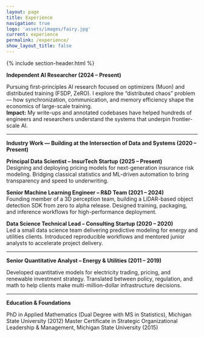 ```yaml
---
layout: page
title: Experience
navigation: true
logo: 'assets/images/fairy.jpg'
current: experience
permalink: /experience/
show_layout_title: false
---
```


{% include section-header.html %}

**Independent AI Researcher (2024 – Present)**

Pursuing first-principles AI research focused on optimizers (Muon) and distributed training (FSDP, ZeRO). I explore the “distributed chaos” problem — how synchronization, communication, and memory efficiency shape the economics of large-scale training.  
**Impact:** My write-ups and annotated codebases have helped hundreds of engineers and researchers understand the systems that underpin frontier-scale AI.  

---

**Industry Work — Building at the Intersection of Data and Systems (2020 – Present)**

**Principal Data Scientist – InsurTech Startup (2025 – Present)**  
Designing and deploying pricing models for next-generation insurance risk modeling. Bridging classical statistics and ML-driven automation to bring transparency and speed to underwriting.  

**Senior Machine Learning Engineer – R&D Team (2021 – 2024)**  
Founding member of a 3D perception team, building a LiDAR-based object detection SDK from zero to alpha release. Designed training, packaging, and inference workflows for high-performance deployment.  

**Data Science Technical Lead – Consulting Startup (2020 – 2020)**  
Led a small data science team delivering predictive modeling for energy and utilities clients. Introduced reproducible workflows and mentored junior analysts to accelerate project delivery.  

---

**Senior Quantitative Analyst – Energy & Utilities (2011 – 2019)**

Developed quantitative models for electricity trading, pricing, and renewable investment strategy. Translated between policy, regulation, and math to help clients make multi-million-dollar infrastructure decisions.  

---

**Education & Foundations**

PhD in Applied Mathematics (Dual Degree with MS in Statistics), Michigan State University (2012)
Master Certificate in Strategic Organizational Leadership & Management, Michigan State University (2015)